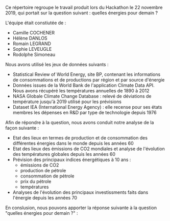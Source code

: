 Ce répertoire regroupe le travail produit lors du Hackathon le 22 novembre 2019, qui portait sur la question suivant : quelles énergies pour demain ?

L'équipe était constiutée de :
- Camille COCHENER
- Hélène DANLOS
- Romain LEGRAND
- Sophie LEVEUGLE
- Rodolphe Simoneau

Nous avons utilisé les jeux de données suivants :

- Statistical Review of World Energy, site BP, contenant les informations de consommations et de productions par région et par source d'énergie
- Données issues de la World Bank de l'application Climate Data API. Nous avons récupéré les températures annuelles de 1890 à 2012
- NASA Globale Climate Change Database : relevé de déviations de température jusqu'à 2019 utilisé pour les prévisions
- Dataset IEA (International Energy Agency) : elle recense pour ses états membres les dépenses en R&D par type de technologie depuis 1976

Afin de répondre à la question, nous avons conduit notre analyse de la façon suivante :

- Etat des lieux en termes de production et de consommation des différentes énergies dans le monde depuis les années 60
- Etat des lieux des émissions de CO2 mondiales et analyse de l'évolution des températures globales depuis les années 60
- Prévision des principaux indices énergétiques à 10 ans : 
  - émissions de CO2
  - production de pétrole
  - consommation de pétrole
  - prix du pétrole
  - températures
- Analyses de l'évolution des principaux investissments faits dans l'énergie depuis les années 70

En conslusion, nous pouvons apporter la réponse suivante à la question "quelles énergies pour demain ?" :
